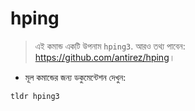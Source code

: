 # hping

> এই কমান্ড একটি উপনাম `hping3`.
> আরও তথ্য পাবেন: <https://github.com/antirez/hping>।

- মূল কমান্ডের জন্য ডকুমেন্টেশন দেখুন:

`tldr hping3`
